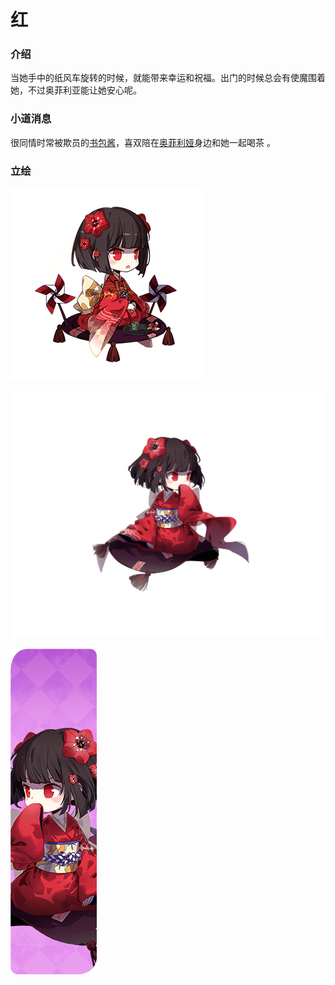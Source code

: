 # 红

### 介绍

当她手中的纸风车旋转的时候，就能带来幸运和祝福。出门的时候总会有使魔围着她，不过奥菲利亚能让她安心呢。

### 小道消息

很同情时常被欺员的[书包酱](shu-bao-jiang.md)，喜双陪在[奥菲利娅](ao-fei-li-ya.md)身边和她一起喝茶 。

### 立绘

![](../../../.gitbook/assets/b7-1%20%281%29.png)

![](../../../.gitbook/assets/b7-3.png)

![](../../../.gitbook/assets/7045_1.png)



